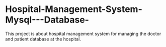 # Hospital-Management-System-Mysql---Database-
This project is about hospital management system for managing the doctor and patient database at the hospital.
